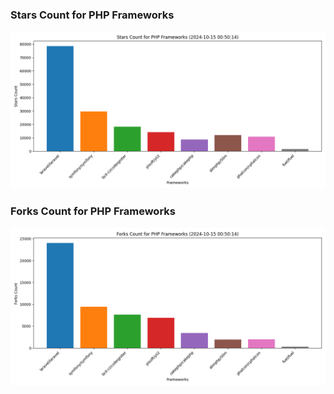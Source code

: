 ### Stars Count for PHP Frameworks

![Stars Chart](./archive/charts/20241015005014_stars_count.png)

### Forks Count for PHP Frameworks

![Forks Chart](./archive/charts/20241015005014_forks_count.png)

